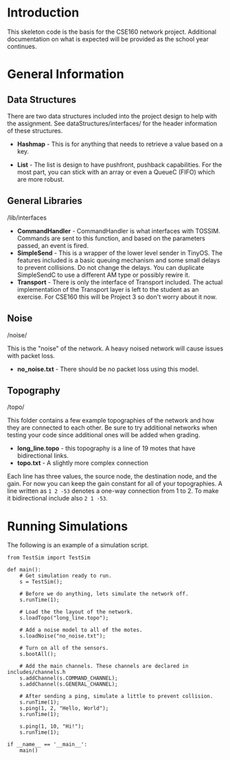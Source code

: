 # Introduction
This skeleton code is the basis for the CSE160 network project. Additional documentation
on what is expected will be provided as the school year continues.

# General Information
## Data Structures
There are two data structures included into the project design to help with the
assignment. See dataStructures/interfaces/ for the header information of these
structures.

* **Hashmap** - This is for anything that needs to retrieve a value based on a key.

* **List** - The list is design to have pushfront, pushback capabilities. For the most part,
you can stick with an array or even a QueueC (FIFO) which are more robust.

## General Libraries
/lib/interfaces

* **CommandHandler** - CommandHandler is what interfaces with TOSSIM. Commands are
sent to this function, and based on the parameters passed, an event is fired.
* **SimpleSend** - This is a wrapper of the lower level sender in TinyOS. The features
included is a basic queuing mechanism and some small delays to prevent collisions. Do
not change the delays. You can duplicate SimpleSendC to use a different AM type or
possibly rewire it.
* **Transport** - There is only the interface of Transport included. The actual
implementation of the Transport layer is left to the student as an exercise. For
CSE160 this will be Project 3 so don't worry about it now.

## Noise
/noise/

This is the "noise" of the network. A heavy noised network will cause issues with
packet loss.

* **no_noise.txt** - There should be no packet loss using this model.

## Topography
/topo/

This folder contains a few example topographies of the network and how they are
connected to each other. Be sure to try additional networks when testing your code
since additional ones will be added when grading.

* **long_line.topo** - this topography is a line of 19 motes that have bidirectional
links.
* **topo.txt** - A slightly more complex connection

Each line has three values, the source node, the destination node, and the gain.
For now you can keep the gain constant for all of your topographies. A line written
as ```1 2 -53``` denotes a one-way connection from 1 to 2. To make it bidirectional
include also ```2 1 -53```.

# Running Simulations
The following is an example of a simulation script.
```
from TestSim import TestSim

def main():
    # Get simulation ready to run.
    s = TestSim();

    # Before we do anything, lets simulate the network off.
    s.runTime(1);

    # Load the the layout of the network.
    s.loadTopo("long_line.topo");

    # Add a noise model to all of the motes.
    s.loadNoise("no_noise.txt");

    # Turn on all of the sensors.
    s.bootAll();

    # Add the main channels. These channels are declared in includes/channels.h
    s.addChannel(s.COMMAND_CHANNEL);
    s.addChannel(s.GENERAL_CHANNEL);

    # After sending a ping, simulate a little to prevent collision.
    s.runTime(1);
    s.ping(1, 2, "Hello, World");
    s.runTime(1);

    s.ping(1, 10, "Hi!");
    s.runTime(1);

if __name__ == '__main__':
    main()
```
